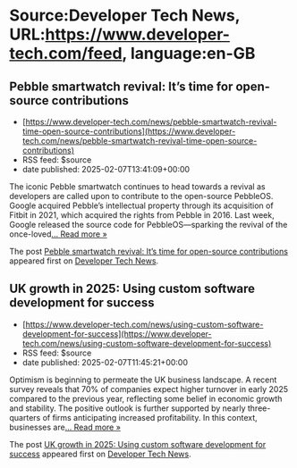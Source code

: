 # Source:Developer Tech News, URL:https://www.developer-tech.com/feed, language:en-GB

## Pebble smartwatch revival: It’s time for open-source contributions
 - [https://www.developer-tech.com/news/pebble-smartwatch-revival-time-open-source-contributions](https://www.developer-tech.com/news/pebble-smartwatch-revival-time-open-source-contributions)
 - RSS feed: $source
 - date published: 2025-02-07T13:41:09+00:00

<p>The iconic Pebble smartwatch continues to head towards a revival as developers are called upon to contribute to the open-source PebbleOS. Google acquired Pebble’s intellectual property through its acquisition of Fitbit in 2021, which acquired the rights from Pebble in 2016. Last week, Google released the source code for PebbleOS—sparking the revival of the once-loved<a class="excerpt-read-more" href="https://www.developer-tech.com/news/pebble-smartwatch-revival-time-open-source-contributions/" title="ReadPebble smartwatch revival: It&#8217;s time for open-source contributions">... Read more &#187;</a></p>
<p>The post <a href="https://www.developer-tech.com/news/pebble-smartwatch-revival-time-open-source-contributions/">Pebble smartwatch revival: It&#8217;s time for open-source contributions</a> appeared first on <a href="https://www.developer-tech.com">Developer Tech News</a>.</p>

## UK growth in 2025: Using custom software development for success
 - [https://www.developer-tech.com/news/using-custom-software-development-for-success](https://www.developer-tech.com/news/using-custom-software-development-for-success)
 - RSS feed: $source
 - date published: 2025-02-07T11:45:21+00:00

<p>Optimism is beginning to permeate the UK business landscape. A recent survey reveals that 70% of companies expect higher turnover in early 2025 compared to the previous year, reflecting some belief in economic growth and stability. The positive outlook is further supported by nearly three-quarters of firms anticipating increased profitability. In this context, businesses are<a class="excerpt-read-more" href="https://www.developer-tech.com/news/using-custom-software-development-for-success/" title="ReadUK growth in 2025: Using custom software development for success">... Read more &#187;</a></p>
<p>The post <a href="https://www.developer-tech.com/news/using-custom-software-development-for-success/">UK growth in 2025: Using custom software development for success</a> appeared first on <a href="https://www.developer-tech.com">Developer Tech News</a>.</p>

